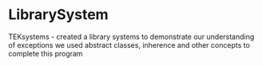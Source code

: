 # LibrarySystem
TEKsystems - created a library systems to demonstrate our understanding of exceptions we used abstract classes, inherence and other concepts to complete this program
